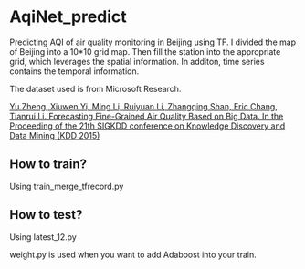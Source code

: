 # AqiNet_predict
Predicting AQI of air quality monitoring in Beijing using TF. I divided the map of Beijing into a 10*10 grid map. Then fill the station into the appropriate grid, which leverages the spatial information. In additon, time series contains the temporal information.

The dataset used is from Microsoft Research.

[Yu Zheng, Xiuwen Yi, Ming Li, Ruiyuan Li, Zhangqing Shan, Eric Chang, Tianrui Li. Forecasting Fine-Grained Air Quality Based on Big Data. In the Proceeding of the 21th SIGKDD conference on Knowledge Discovery and Data Mining (KDD 2015)](https://scholar.google.com/scholar_url?url=https://www.microsoft.com/en-us/research/wp-content/uploads/2016/02/Forecasting20air20qualtiy-kdd2015-camera-ready.pdf&hl=zh-CN&sa=T&oi=gsb-gga&ct=res&cd=0&d=9739619300106008042&ei=eezkW6XWFMr7yATeoYjYDQ&scisig=AAGBfm3-XsiI5AuutcAPNolUp5FJalfWNA)

How to train?<br>
---
Using train_merge_tfrecord.py<br>

How to test?<br>
---
Using latest_12.py<br>

weight.py is used when you want to add Adaboost into your train.
